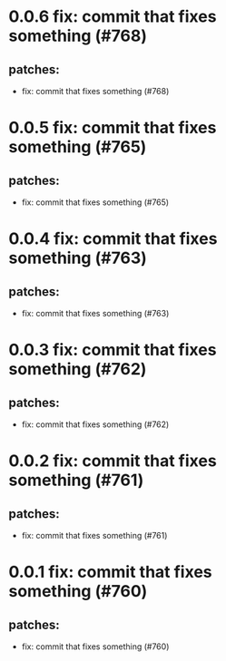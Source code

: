 # 0.0.6 fix: commit that fixes something (#768)

## patches:
* fix: commit that fixes something (#768)

# 0.0.5 fix: commit that fixes something (#765)

## patches:
* fix: commit that fixes something (#765)

# 0.0.4 fix: commit that fixes something (#763)

## patches:
* fix: commit that fixes something (#763)

# 0.0.3 fix: commit that fixes something (#762)

## patches:
* fix: commit that fixes something (#762)

# 0.0.2 fix: commit that fixes something (#761)

## patches:
* fix: commit that fixes something (#761)

# 0.0.1 fix: commit that fixes something (#760)

## patches:
* fix: commit that fixes something (#760)

